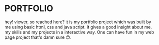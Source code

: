 # PORTFOLIO
hey! viewer, so reached here? it is my portfolio project which was built by me using basic html, css and java script. 
it gives a good insight about me, my skills and my projects in a interactive way.
One can have fun in my web page project that's damn sure 😊.
